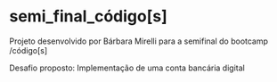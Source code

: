 # semi_final_código[s]
Projeto desenvolvido por Bárbara Mirelli para a semifinal do bootcamp /código[s]

Desafio proposto: Implementação de uma conta bancária digital 
